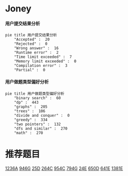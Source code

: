 # Joney

<!-- tabs:start -->



#### **用户提交结果分析**

```mermaid
pie title 用户提交结果分析
    "Accepted" :  20
    "Rejected" :  0
    "Wrong answer" :  16
    "Runtime error" :  2
    "Time limit exceeded" :  7
    "Memory limit exceeded" :  0
    "Compilation error" :  3
    "Partial" :  0
```

#### **用户做题类型偏好分析**

```mermaid
pie title 用户做题类型偏好分析
    "binary search" :  60
    "dp" :  443
    "graphs" :  205
    "trees" :  106
    "divide and conquer" :  0
    "greedy" :  334
    "two pointers" :  132
    "dfs and similar" :  270
    "math" :  270
```



<!-- tabs:end -->
# 推荐题目
[1236A](https://codeforces.com/contest/1236/problem/A)
[946G](https://codeforces.com/contest/946/problem/G)
[25D](https://codeforces.com/contest/25/problem/D)
[264C](https://codeforces.com/contest/264/problem/C)
[954C](https://codeforces.com/contest/954/problem/C)
[794G](https://codeforces.com/contest/794/problem/G)
[24E](https://codeforces.com/contest/24/problem/E)
[650D](https://codeforces.com/contest/650/problem/D)
[641E](https://codeforces.com/contest/641/problem/E)
[1381E](https://codeforces.com/contest/1381/problem/E)
